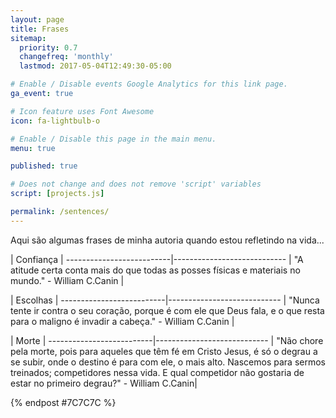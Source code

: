 ```yaml
---
layout: page
title: Frases
sitemap:
  priority: 0.7
  changefreq: 'monthly'
  lastmod: 2017-05-04T12:49:30-05:00

# Enable / Disable events Google Analytics for this link page.
ga_event: true

# Icon feature uses Font Awesome
icon: fa-lightbulb-o

# Enable / Disable this page in the main menu.
menu: true

published: true

# Does not change and does not remove 'script' variables
script: [projects.js]

permalink: /sentences/
---
```


Aqui são algumas frases de minha autoria quando estou refletindo na vida...

| Confiança |
--------------------------|----------------------------
| "A atitude certa conta mais do que todas as posses físicas e materiais no mundo." - William C.Canin |

| Escolhas |
--------------------------|----------------------------
| "Nunca tente ir contra o seu coração, porque é com ele que Deus fala, e o que resta para o maligno é invadir a cabeça." - William C.Canin |

| Morte |
--------------------------|----------------------------
| "Não chore pela morte, pois para aqueles que têm fé em Cristo Jesus, é só o degrau a se subir, onde o destino é para com ele, o mais alto. Nascemos para sermos treinados; competidores nessa vida. E qual competidor não gostaria de estar no primeiro degrau?" - William C.Canin|



{% endpost #7C7C7C %}